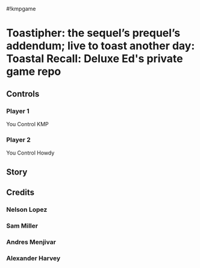 #!kmpgame

<h1>Toastipher: the sequel’s prequel’s addendum; live to toast another day: Toastal Recall: Deluxe Ed's private game repo</h1>
<h2>Controls</h2>
    <h3>Player 1</h3>
        <p>You Control KMP</p>

<h3>Player 2</h3>
<p>You Control Howdy</p>

<h2>Story</h2>


<h2>Credits</h2>
    <h3>Nelson Lopez</h3>
    <h3>Sam Miller</h3>
    <h3>Andres Menjivar</h3>
    <h3>Alexander Harvey</h3>
